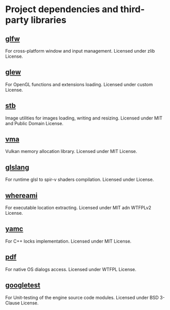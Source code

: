 # Project dependencies and third-party libraries 

## [glfw](https://github.com/glfw/glfw) 
For cross-platform window and input management.
Licensed under zlib License.

## [glew](https://github.com/Perlmint/glew-cmake) 
For OpenGL functions and extensions loading.
Licensed under custom License.

## [stb](https://github.com/nothings/stb) 
Image utilities for images loading, writing and resizing.
Licensed under MIT and Public Domain License.

## [vma](https://github.com/GPUOpen-LibrariesAndSDKs/VulkanMemoryAllocator) 
Vulkan memory allocation library.
Licensed under MIT License.

## [glslang](https://github.com/KhronosGroup/glslang) 
For runtime glsl to spir-v shaders compilation.
Licensed under  License.

## [whereami](https://github.com/gpakosz/whereami) 
For executable location extracting.
Licensed under MIT adn WTFPLv2 License.

## [yamc](https://github.com/yohhoy/yamc) 
For C++ locks implementation.
Licensed under MIT License.

## [pdf](https://github.com/samhocevar/portable-file-dialogs) 
For native OS dialogs access.
Licensed under WTFPL License.

## [googletest](https://github.com/google/googletest) 
For Unit-testing of the engine source code modules.
Licensed under BSD 3-Clause License.